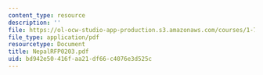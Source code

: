 ```yaml
---
content_type: resource
description: ''
file: https://ol-ocw-studio-app-production.s3.amazonaws.com/courses/1-782-environmental-engineering-masters-of-engineering-project-fall-2003-spring-2004/bd942e50416faa21df66c4076e3d525c_NepalRFP0203.pdf
file_type: application/pdf
resourcetype: Document
title: NepalRFP0203.pdf
uid: bd942e50-416f-aa21-df66-c4076e3d525c
---
```

